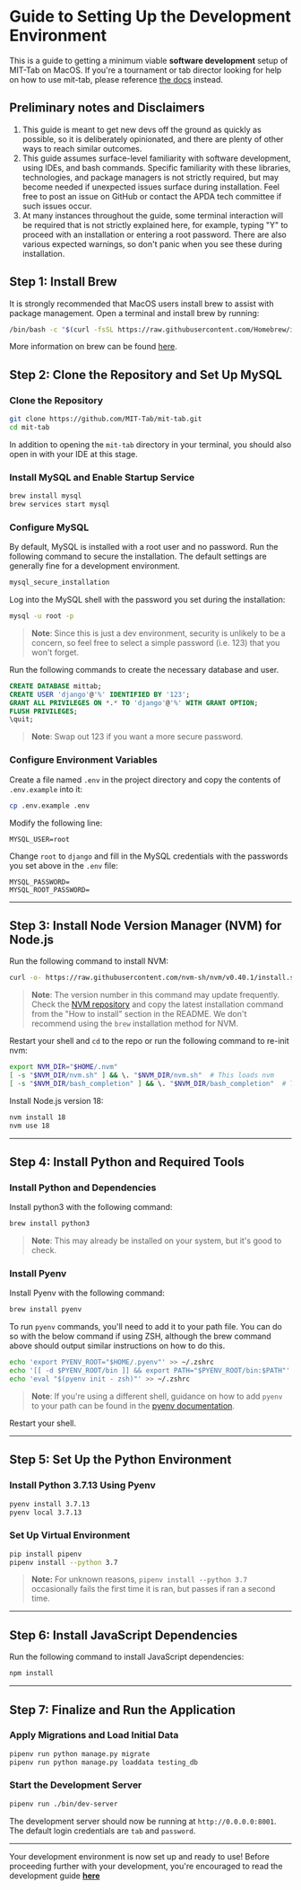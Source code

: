 # Guide to Setting Up the Development Environment

This is a guide to getting a minimum viable **software development** setup of MIT-Tab on MacOS. If you're a tournament or tab director looking for help on how to use mit-tab, please reference [the docs](https://mit-tab.readthedocs.io/en/latest/) instead.


## Preliminary notes and Disclaimers
1. This guide is meant to get new devs off the ground as quickly as possible, so it is deliberately opinionated, and there are plenty of other ways to reach similar outcomes.
2. This guide assumes surface-level familiarity with software development, using IDEs, and bash commands. Specific familiarity with these libraries, technologies, and package managers is not strictly required, but may become needed if unexpected issues surface during installation. Feel free to post an issue on GitHub or contact the APDA tech committee if such issues occur.
3. At many instances throughout the guide, some terminal interaction will be required that is not strictly explained here, for example, typing "Y" to proceed with an installation or entering a root password. There are also various expected warnings, so don't panic when you see these during installation.

## Step 1: Install Brew

It is strongly recommended that MacOS users install brew to assist with package management. Open a terminal and install brew by running:

```bash
/bin/bash -c "$(curl -fsSL https://raw.githubusercontent.com/Homebrew/install/HEAD/install.sh)"
```

More information on brew can be found [here](https://brew.sh/).

## Step 2: Clone the Repository and Set Up MySQL

### Clone the Repository

```bash
git clone https://github.com/MIT-Tab/mit-tab.git
cd mit-tab
```

In addition to opening the `mit-tab` directory in your terminal, you should also open in with your IDE at this stage.

### Install MySQL and Enable Startup Service

```bash
brew install mysql
brew services start mysql
```

### Configure MySQL

By default, MySQL is installed with a root user and no password. Run the following command to secure the installation. The default settings are generally fine for a development environment.

```bash
mysql_secure_installation
```

Log into the MySQL shell with the password you set during the installation:

```bash
mysql -u root -p
```

> **Note**: Since this is just a dev environment, security is unlikely to be a concern, so feel free to select a simple password (i.e. 123) that you won't forget.


Run the following commands to create the necessary database and user.

```sql
CREATE DATABASE mittab;
CREATE USER 'django'@'%' IDENTIFIED BY '123';
GRANT ALL PRIVILEGES ON *.* TO 'django'@'%' WITH GRANT OPTION;
FLUSH PRIVILEGES;
\quit;
```
> **Note**: Swap out 123 if you want a more secure password.

### Configure Environment Variables

Create a file named `.env` in the project directory and copy the contents of `.env.example` into it:
```bash
cp .env.example .env
```

Modify the following line:

```env
MYSQL_USER=root
```
Change `root` to `django` and fill in the MySQL credentials with the passwords you set above in the `.env` file:
```env
MYSQL_PASSWORD=
MYSQL_ROOT_PASSWORD=
```
---

## Step 3: Install Node Version Manager (NVM) for Node.js

Run the following command to install NVM:

```bash
curl -o- https://raw.githubusercontent.com/nvm-sh/nvm/v0.40.1/install.sh | bash
```

> **Note**: The version number in this command may update frequently. Check the [NVM repository](https://github.com/nvm-sh/nvm) and copy the latest installation command from the "How to install" section in the README. We don't recommend using the `brew` installation method for NVM.

Restart your shell and `cd` to the repo or run the following command to re-init nvm:
```bash
export NVM_DIR="$HOME/.nvm"
[ -s "$NVM_DIR/nvm.sh" ] && \. "$NVM_DIR/nvm.sh"  # This loads nvm
[ -s "$NVM_DIR/bash_completion" ] && \. "$NVM_DIR/bash_completion"  # This loads nvm bash_completion
```

Install Node.js version 18:

```bash
nvm install 18
nvm use 18
```

---

## Step 4: Install Python and Required Tools

### Install Python and Dependencies

Install python3 with the following command:
```bash
brew install python3
```
> **Note**: This may already be installed on your system, but it's good to check.

### Install Pyenv

Install Pyenv with the following command:

```bash
brew install pyenv
```

To run `pyenv` commands, you'll need to add it to your path file. You can do so with the below command if using ZSH, although the brew command above should output similar instructions on how to do this. 

```bash
echo 'export PYENV_ROOT="$HOME/.pyenv"' >> ~/.zshrc
echo '[[ -d $PYENV_ROOT/bin ]] && export PATH="$PYENV_ROOT/bin:$PATH"' >> ~/.zshrc
echo 'eval "$(pyenv init - zsh)"' >> ~/.zshrc
```

> **Note**: If you're using a different shell, guidance on how to add `pyenv` to your path can be found in the [pyenv documentation](https://github.com/pyenv/pyenv?tab=readme-ov-file#b-set-up-your-shell-environment-for-pyenv).

Restart your shell.

---

## Step 5: Set Up the Python Environment

### Install Python 3.7.13 Using Pyenv

```bash
pyenv install 3.7.13
pyenv local 3.7.13
```

### Set Up Virtual Environment

```bash
pip install pipenv
pipenv install --python 3.7
```
> **Note:** For unknown reasons, `pipenv install --python 3.7` occasionally fails the first time it is ran, but passes if ran a second time.

---

## Step 6: Install JavaScript Dependencies

Run the following command to install JavaScript dependencies:

```bash
npm install
```

---

## Step 7: Finalize and Run the Application

### Apply Migrations and Load Initial Data

```bash
pipenv run python manage.py migrate
pipenv run python manage.py loaddata testing_db
```

### Start the Development Server

```bash
pipenv run ./bin/dev-server
```

The development server should now be running at `http://0.0.0.0:8001`. The default login credentials are `tab` and `password`.

---

Your development environment is now set up and ready to use! Before proceeding further with your development, you're encouraged to read the development guide **[here](dev-docs/DEVELOPMENT-TIPS)** 
